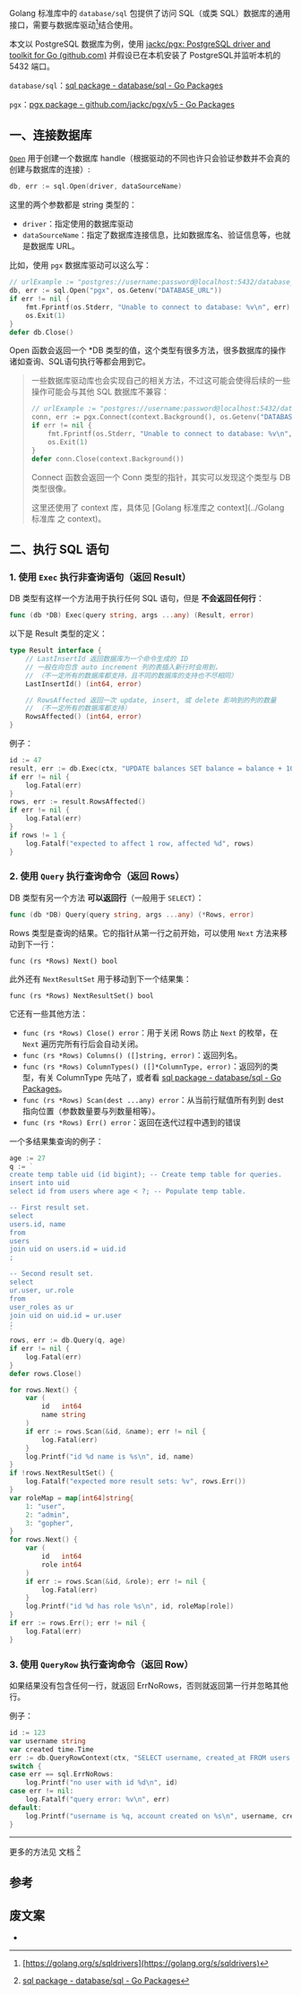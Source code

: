 Golang 标准库中的 `database/sql` 包提供了访问 SQL（或类 SQL）数据库的通用接口，需要与数据库驱动[^1]结合使用。

本文以 PostgreSQL 数据库为例，使用 [jackc/pgx: PostgreSQL driver and toolkit for Go (github.com)](https://github.com/jackc/pgx) 并假设已在本机安装了 PostgreSQL并监听本机的 5432 端口。



`database/sql`：[sql package - database/sql - Go Packages](https://pkg.go.dev/database/sql)

`pgx`：[pgx package - github.com/jackc/pgx/v5 - Go Packages](https://pkg.go.dev/github.com/jackc/pgx/v5)

## 一、连接数据库

[`Open`](https://pkg.go.dev/database/sql/#Open) 用于创建一个数据库 handle（根据驱动的不同也许只会验证参数并不会真的创建与数据库的连接）:

```go
db, err := sql.Open(driver, dataSourceName)
```

这里的两个参数都是 string 类型的：

- `driver`：指定使用的数据库驱动
- `dataSourceName`：指定了数据库连接信息，比如数据库名、验证信息等，也就是数据库 URL。

比如，使用 `pgx` 数据库驱动可以这么写：

```go
// urlExample := "postgres://username:password@localhost:5432/database_name"
db, err := sql.Open("pgx", os.Getenv("DATABASE_URL"))
if err != nil {
    fmt.Fprintf(os.Stderr, "Unable to connect to database: %v\n", err)
    os.Exit(1)
}
defer db.Close()
```

Open 函数会返回一个 *DB 类型的值，这个类型有很多方法，很多数据库的操作诸如查询、SQL语句执行等都会用到它。

> 一些数据库驱动库也会实现自己的相关方法，不过这可能会使得后续的一些操作可能会与其他 SQL 数据库不兼容：
>
> ```go
> // urlExample := "postgres://username:password@localhost:5432/database_name"
> conn, err := pgx.Connect(context.Background(), os.Getenv("DATABASE_URL"))
> if err != nil {
>     fmt.Fprintf(os.Stderr, "Unable to connect to database: %v\n", err)
>     os.Exit(1)
> }
> defer conn.Close(context.Background())
> ```
>
> Connect 函数会返回一个 Conn 类型的指针，其实可以发现这个类型与 DB 类型很像。
>
> 这里还使用了 context 库，具体见 [Golang 标准库之 context](../Golang 标准库 之 context)。

## 二、执行 SQL 语句

### 1. 使用 `Exec` 执行非查询语句（返回 Result）

DB 类型有这样一个方法用于执行任何 SQL 语句，但是 **不会返回任何行**：

```go
func (db *DB) Exec(query string, args ...any) (Result, error)
```

以下是 Result 类型的定义：

```go
type Result interface {
	// LastInsertId 返回数据库为一个命令生成的 ID
    // 一般在向包含 auto increment 列的表插入新行时会用到，
    // （不一定所有的数据库都支持，且不同的数据库的支持也不尽相同）
	LastInsertId() (int64, error)

	// RowsAffected 返回一次 update, insert, 或 delete 影响到的列的数量
    // （不一定所有的数据库都支持）
	RowsAffected() (int64, error)
}
```

例子：

```go
id := 47
result, err := db.Exec(ctx, "UPDATE balances SET balance = balance + 10 WHERE user_id = ?", id)
if err != nil {
    log.Fatal(err)
}
rows, err := result.RowsAffected()
if err != nil {
    log.Fatal(err)
}
if rows != 1 {
    log.Fatalf("expected to affect 1 row, affected %d", rows)
}
```

### 2. 使用 `Query` 执行查询命令（返回 Rows）

DB 类型有另一个方法 **可以返回行**（一般用于 `SELECT`）：

```go
func (db *DB) Query(query string, args ...any) (*Rows, error)
```

Rows 类型是查询的结果。它的指针从第一行之前开始，可以使用 `Next` 方法来移动到下一行：

`func (rs *Rows) Next() bool`

此外还有 `NextResultSet` 用于移动到下一个结果集：

`func (rs *Rows) NextResultSet() bool`

它还有一些其他方法：

- `func (rs *Rows) Close() error`：用于关闭 Rows 防止 `Next` 的枚举，在 `Next` 遍历完所有行后会自动关闭。
- `func (rs *Rows) Columns() ([]string, error)`：返回列名。
- `func (rs *Rows) ColumnTypes() ([]*ColumnType, error)`：返回列的类型，有关 ColumnType 先咕了，或者看 [sql package - database/sql - Go Packages](https://pkg.go.dev/database/sql#ColumnType)。
- `func (rs *Rows) Scan(dest ...any) error`：从当前行赋值所有列到 dest 指向位置（参数数量要与列数量相等）。
- `func (rs *Rows) Err() error`：返回在迭代过程中遇到的错误

一个多结果集查询的例子：

```go
age := 27
q := `
create temp table uid (id bigint); -- Create temp table for queries.
insert into uid
select id from users where age < ?; -- Populate temp table.

-- First result set.
select
users.id, name
from
users
join uid on users.id = uid.id
;

-- Second result set.
select 
ur.user, ur.role
from
user_roles as ur
join uid on uid.id = ur.user
;
`
rows, err := db.Query(q, age)
if err != nil {
    log.Fatal(err)
}
defer rows.Close()

for rows.Next() {
    var (
        id   int64
        name string
    )
    if err := rows.Scan(&id, &name); err != nil {
        log.Fatal(err)
    }
    log.Printf("id %d name is %s\n", id, name)
}
if !rows.NextResultSet() {
    log.Fatalf("expected more result sets: %v", rows.Err())
}
var roleMap = map[int64]string{
    1: "user",
    2: "admin",
    3: "gopher",
}
for rows.Next() {
    var (
        id   int64
        role int64
    )
    if err := rows.Scan(&id, &role); err != nil {
        log.Fatal(err)
    }
    log.Printf("id %d has role %s\n", id, roleMap[role])
}
if err := rows.Err(); err != nil {
    log.Fatal(err)
}
```

### 3. 使用 `QueryRow` 执行查询命令（返回 Row）

如果结果没有包含任何一行，就返回 ErrNoRows，否则就返回第一行并忽略其他行。

例子：

```go
id := 123
var username string
var created time.Time
err := db.QueryRowContext(ctx, "SELECT username, created_at FROM users WHERE id=?", id).Scan(&username, &created)
switch {
case err == sql.ErrNoRows:
    log.Printf("no user with id %d\n", id)
case err != nil:
    log.Fatalf("query error: %v\n", err)
default:
    log.Printf("username is %q, account created on %s\n", username, created)
}
```

---

更多的方法见 文档 [^2]

## 参考

[^1]:[https://golang.org/s/sqldrivers](https://golang.org/s/sqldrivers)

[^2]: [sql package - database/sql - Go Packages](https://pkg.go.dev/database/sql)

## 废文案

- 